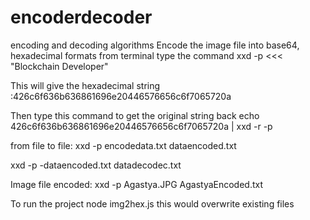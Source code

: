 # encoderdecoder
encoding and decoding algorithms
Encode the image file into base64, hexadecimal formats
from terminal type the command
xxd -p <<< "Blockchain Developer"

This will give the hexadecimal string :426c6f636b636861696e20446576656c6f7065720a

Then type this command to get the original string back
echo 426c6f636b636861696e20446576656c6f7065720a | xxd -r -p

from file to file:
xxd -p encodedata.txt dataencoded.txt

xxd -p -dataencoded.txt datadecodec.txt

Image file encoded:
xxd -p Agastya.JPG  AgastyaEncoded.txt

To run the project
node img2hex.js
this would overwrite existing files